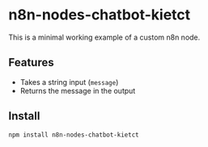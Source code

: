 # n8n-nodes-chatbot-kietct

This is a minimal working example of a custom n8n node.

## Features

- Takes a string input (`message`)
- Returns the message in the output

## Install

```bash
npm install n8n-nodes-chatbot-kietct
